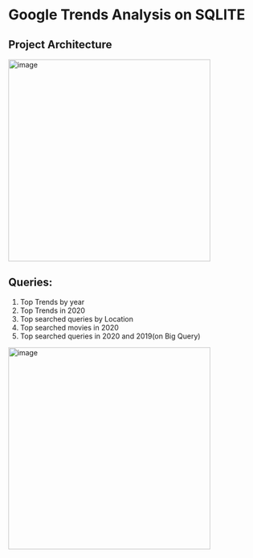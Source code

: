 # Google Trends Analysis on SQLITE

## Project Architecture
<img width="402" alt="image" src="https://user-images.githubusercontent.com/105465968/200236085-851fee97-3055-427d-bddb-d7bf8b265335.png">

## Queries:
1. Top Trends by year
2. Top Trends in 2020 
3. Top searched queries by Location
4. Top searched movies in 2020 
5. Top searched queries in 2020 and 2019(on Big Query)
<img width="402" alt="image" src="https://user-images.githubusercontent.com/105465968/200236397-b1eee936-c748-4946-b27e-492ce612950a.png">


